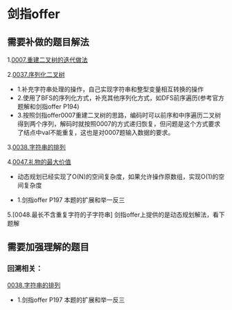 # 剑指offer  





## 需要补做的题目解法  

1.[0007.重建二叉树的迭代做法](https://leetcode-cn.com/problems/zhong-jian-er-cha-shu-lcof/solution/mian-shi-ti-07-zhong-jian-er-cha-shu-by-leetcode-s/)   

2.[0037.序列化二叉树](https://github.com/wangrui996/leedcode/blob/master/%E5%89%91%E6%8C%87offer/hard/0037.%E5%BA%8F%E5%88%97%E5%8C%96%E4%BA%8C%E5%8F%89%E6%A0%91.md)    
* 1.补充字符串处理的操作，自己实现字符串和整型变量相互转换的操作   
* 2.使用了BFS的序列化方式，补充其他序列化方式，如DFS前序遍历(参考官方题解和剑指offer P194)  
* 3.按照剑指offer0007重建二叉树的思路，编码时可以前序和中序遍历二叉树得到两个序列，解码时就按照0007的方式递归恢复，但问题是这个方式要求了结点中val不能重复，这也是对0007题输入数据的要求。  

3.[0038.字符串的排列](https://github.com/wangrui996/leedcode/blob/master/%E5%89%91%E6%8C%87offer/medium/0038.%E5%AD%97%E7%AC%A6%E4%B8%B2%E7%9A%84%E6%8E%92%E5%88%97.md)  


4.[0047.礼物的最大价值](https://github.com/wangrui996/leedcode/blob/master/%E5%89%91%E6%8C%87offer/medium/0047.%E7%A4%BC%E7%89%A9%E7%9A%84%E6%9C%80%E5%A4%A7%E4%BB%B7%E5%80%BC.md)  
* 动态规划已经实现了O(N)的空间复杂度，如果允许操作原数组，实现O(1)的空间复杂度

* 1.剑指offer P197 本题的扩展和举一反三  


5.[0048.最长不含重复字符的子字符串]
剑指offer上提供的是动态规划解法，看下题解

## 需要加强理解的题目  


### 回溯相关：
[0038.字符串的排列](https://github.com/wangrui996/leedcode/blob/master/%E5%89%91%E6%8C%87offer/medium/0038.%E5%AD%97%E7%AC%A6%E4%B8%B2%E7%9A%84%E6%8E%92%E5%88%97.md)  

* 1.剑指offer P197 本题的扩展和举一反三  



